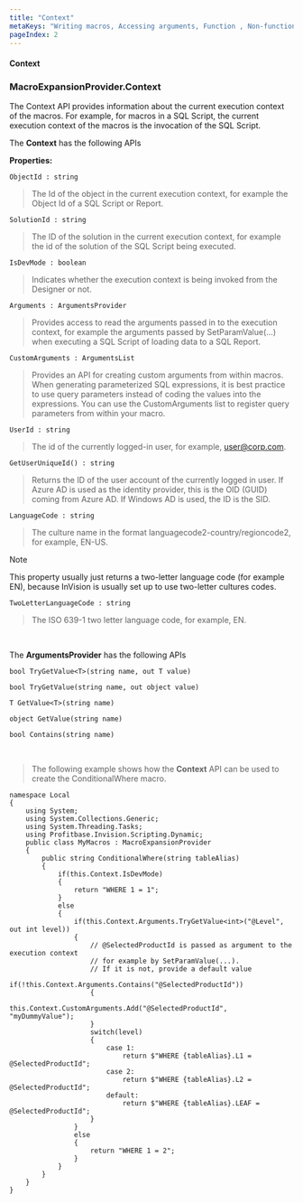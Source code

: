 ```yaml
---
title: "Context"
metaKeys: "Writing macros, Accessing arguments, Function , Non-function macros, Expansion, MacroExpansionProvider API, SqlCommandService, ObjectModel "
pageIndex: 2
---
```


#### Context

### MacroExpansionProvider.Context

The Context API provides information about the current execution context of the macros. For example, for macros in a SQL Script, the current execution context of the macros is the invocation of the SQL Script.

The **Context** has the following APIs
<br/>

**Properties:**

``ObjectId : string``
>The Id of the object in the current execution context, for example the Object Id of a SQL Script or Report.

``SolutionId : string``
>The ID of the solution in the current execution context, for example the id of the solution of the SQL Script being executed.

``IsDevMode : boolean``
>Indicates whether the execution context is being invoked from the Designer or not.

``Arguments : ArgumentsProvider`` 
>Provides access to read the arguments passed in to the execution context, for example the arguments passed by SetParamValue(…) when executing a SQL Script of loading data to a SQL Report.

``CustomArguments : ArgumentsList``
>Provides an API for creating custom arguments from within macros. When generating parameterized SQL expressions, it is best practice to use query parameters instead of coding the values into the expressions. You can use the CustomArguments list to register query parameters from within your macro.

``UserId : string``
>The id of the currently logged-in user, for example, user@corp.com.

``GetUserUniqueId() : string``
>Returns the ID of the user account of the currently logged in user. If Azure AD is used as the identity provider, this is the OID (GUID) coming from Azure AD. If Windows AD is used, the ID is the SID.

``LanguageCode : string``
>The culture name in the format languagecode2-country/regioncode2, for example, EN-US.


> [!NOTE]
> This property usually just returns a two-letter language code (for example EN), because InVision is usually set up to use two-letter cultures codes.

``TwoLetterLanguageCode : string``
>The ISO 639-1 two letter language code, for example, EN.




<br/>

The **ArgumentsProvider** has the following APIs

``bool TryGetValue<T>(string name, out T value)``

``bool TryGetValue(string name, out object value)``

``T GetValue<T>(string name)``

``object GetValue(string name)``

``bool Contains(string name)``


<br/>

>The following example shows how the **Context** API can be used to create the ConditionalWhere macro.
>
    namespace Local
    {
        using System; 
        using System.Collections.Generic;
        using System.Threading.Tasks;
        using Profitbase.Invision.Scripting.Dynamic;
        public class MyMacros : MacroExpansionProvider
        {           
            public string ConditionalWhere(string tableAlias)
            {            
                if(this.Context.IsDevMode)
                {
                    return "WHERE 1 = 1";
                }
                else
                {
                    if(this.Context.Arguments.TryGetValue<int>("@Level", out int level))
                    {
                        // @SelectedProductId is passed as argument to the execution context
                        // for example by SetParamValue(...). 
                        // If it is not, provide a default value
                        if(!this.Context.Arguments.Contains("@SelectedProductId"))
                        {
                           this.Context.CustomArguments.Add("@SelectedProductId", "myDummyValue");
                        }
                        switch(level)
                        {
                            case 1:
                                return $"WHERE {tableAlias}.L1 = @SelectedProductId";
                            case 2:
                                return $"WHERE {tableAlias}.L2 = @SelectedProductId";
                            default:
                                return $"WHERE {tableAlias}.LEAF = @SelectedProductId";
                        }
                    }
                    else
                    {
                        return "WHERE 1 = 2"; 
                    }
                }
            }
        }
    }




<br/>

